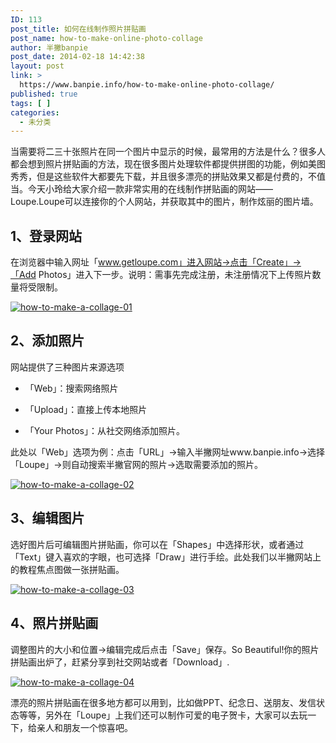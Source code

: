 ```yaml
---
ID: 113
post_title: 如何在线制作照片拼贴画
post_name: how-to-make-online-photo-collage
author: 半撇banpie
post_date: 2014-02-18 14:42:38
layout: post
link: >
  https://www.banpie.info/how-to-make-online-photo-collage/
published: true
tags: [ ]
categories:
  - 未分类
---
```

当需要将二三十张照片在同一个图片中显示的时候，最常用的方法是什么？很多人都会想到照片拼贴画的方法，现在很多图片处理软件都提供拼图的功能，例如美图秀秀，但是这些软件大都要先下载，并且很多漂亮的拼贴效果又都是付费的，不值当。今天小玲给大家介绍一款非常实用的在线制作拼贴画的网站——Loupe.Loupe可以连接你的个人网站，并获取其中的图片，制作炫丽的图片墙。

## 1、登录网站

在浏览器中输入网址「www.getloupe.com」进入网站->点击「Create」->「Add Photos」进入下一步。说明：需事先完成注册，未注册情况下上传照片数量将受限制。

[![how-to-make-a-collage-01][1]][1]

## 2、添加照片

网站提供了三种图片来源选项

*   「Web」：搜索网络照片

*   「Upload」：直接上传本地照片

*   「Your Photos」：从社交网络添加照片。

此处以「Web」选项为例：点击「URL」->输入半撇网址www.banpie.info->选择「Loupe」->则自动搜索半撇官网的照片->选取需要添加的照片。

[![how-to-make-a-collage-02][2]][2]

## 3、编辑图片

选好图片后可编辑图片拼贴画，你可以在「Shapes」中选择形状，或者通过「Text」键入喜欢的字眼，也可选择「Draw」进行手绘。此处我们以半撇网站上的教程焦点图做一张拼贴画。

[![how-to-make-a-collage-03][3]][3]

## 4、照片拼贴画

调整图片的大小和位置->编辑完成后点击「Save」保存。So Beautiful!你的照片拼贴画出炉了，赶紧分享到社交网站或者「Download」.

[![how-to-make-a-collage-04][4]][4]

漂亮的照片拼贴画在很多地方都可以用到，比如做PPT、纪念日、送朋友、发信状态等等，另外在「Loupe」上我们还可以制作可爱的电子贺卡，大家可以去玩一下，给亲人和朋友一个惊喜吧。

 [1]: http://7arnhx.com1.z0.glb.clouddn.com/wp-content/uploads/2014/02/how-to-make-a-collage-01.jpg
 [2]: http://7arnhx.com1.z0.glb.clouddn.com/wp-content/uploads/2014/02/how-to-make-a-collage-02.jpg
 [3]: http://7arnhx.com1.z0.glb.clouddn.com/wp-content/uploads/2014/02/how-to-make-a-collage-03.jpg
 [4]: http://7arnhx.com1.z0.glb.clouddn.com/wp-content/uploads/2014/02/how-to-make-a-collage-04.jpg
<!--stackedit_data:
eyJoaXN0b3J5IjpbLTg3OTUwMTc1NF19
-->